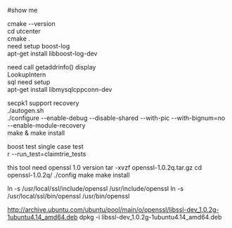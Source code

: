 #show me 

cmake --version  
cd  utcenter  
cmake   .   
need setup boost-log  
apt-get install libboost-log-dev  

need call  getaddrinfo() display  
LookupIntern  
sql need setup  
apt-get install  libmysqlcppconn-dev  

secpk1 support recovery  
./autogen.sh  
./configure --enable-debug --disable-shared --with-pic --with-bignum=no --enable-module-recovery   
make & make install  


boost test single case test  
r --run_test=claimtrie_tests  

this tool need openssl 1.0 version
tar -xvzf openssl-1.0.2q.tar.gz 
cd openssl-1.0.2q/
./config 
make 
make install

ln -s /usr/local/ssl/include/openssl /usr/include/openssl
ln -s /usr/local/ssl/bin/openssl /usr/bin/openssl

http://archive.ubuntu.com/ubuntu/pool/main/o/openssl/libssl-dev_1.0.2g-1ubuntu4.14_amd64.deb
dpkg -i libssl-dev_1.0.2g-1ubuntu4.14_amd64.deb
